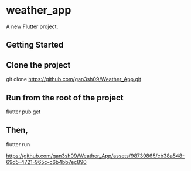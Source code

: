 # weather_app

A new Flutter project.

## Getting Started

## Clone the project
git clone https://github.com/gan3sh09/Weather_App.git

## Run from the root of the project
flutter pub get

## Then,
flutter run



https://github.com/gan3sh09/Weather_App/assets/98739865/cb38a548-69d5-4721-965c-c6b4bb7ec890



